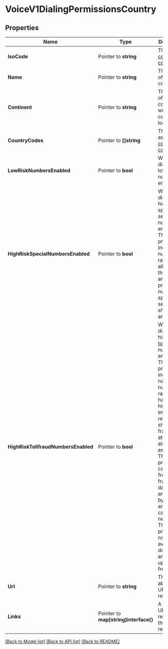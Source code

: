 # VoiceV1DialingPermissionsCountry

## Properties

Name | Type | Description | Notes
------------ | ------------- | ------------- | -------------
**IsoCode** | Pointer to **string** | The [ISO country code](https://en.wikipedia.org/wiki/ISO_3166-1_alpha-2). |
**Name** | Pointer to **string** | The name of the country. |
**Continent** | Pointer to **string** | The name of the continent in which the country is located. |
**CountryCodes** | Pointer to **[]string** | The E.164 assigned [country codes(s)](https://www.itu.int/itudoc/itu-t/ob-lists/icc/e164_763.html) |
**LowRiskNumbersEnabled** | Pointer to **bool** | Whether dialing to low-risk numbers is enabled. |
**HighRiskSpecialNumbersEnabled** | Pointer to **bool** | Whether dialing to high-risk special services numbers is enabled. These prefixes include number ranges allocated by the country and include premium numbers, special services, shared cost, and others |
**HighRiskTollfraudNumbersEnabled** | Pointer to **bool** | Whether dialing to high-risk [toll fraud](https://www.twilio.com/learn/voice-and-video/toll-fraud) numbers is enabled. These prefixes include narrow number ranges that have a high-risk of international revenue sharing fraud (IRSF) attacks, also known as [toll fraud](https://www.twilio.com/learn/voice-and-video/toll-fraud). These prefixes are collected from anti-fraud databases and verified by analyzing calls on our network. These prefixes are not available for download and are updated frequently |
**Url** | Pointer to **string** | The absolute URL of this resource. |
**Links** | Pointer to **map[string]interface{}** | A list of URLs related to this resource. |

[[Back to Model list]](../README.md#documentation-for-models) [[Back to API list]](../README.md#documentation-for-api-endpoints) [[Back to README]](../README.md)


